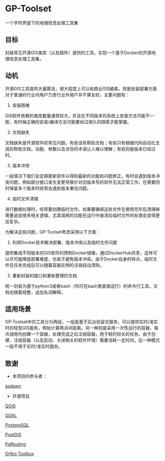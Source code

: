 # GP-Toolset
一个字符界面下的地理信息处理工具集

## 目标

封装常见开源GIS类库（以及插件）提供的工具，实现一个基于Docker的开源地理信息处理工具集。

## 动机

开源GIS工具提供大量算法，很大程度上可以和商业GIS媲美。但是安装部署方面对于普通的行业内用户乃至行业外用户并不算友好。主要问题有：

1. 安装困难

GIS软件依赖的类库数量通常较大，并且在不同版本的系统上安装方法可能不一致，有时候正确的安装/编译方法可能要经过很久的探索才能掌握。

2. 文档缺失

文档缺失是开源软件的常见问题。有些没有帮助文档；有些只有根据代码自动化生成的帮助文档，功能、参数以及涉及的术语让人难以理解；有些则是版本已经过时。

3. 版本冲突

一般情况下我们会定期更新软件以得到最新的功能和问题修正。有时会遇到版本冲突问题，例如部分接口发生变更导致针对旧版本写的软件无法正常工作。在需要同时保留多个版本时经常会遇到版本重估问题。

4. 临时文件清理

进行数据处理时，经常要创建临时文件。如果要确保这些文件在使用完毕后清理掉需要追加很多相关逻辑，尤其调用的功能在运行中崩溃后临时文件的处理会变得更加复杂。

为解决这些问题，GP-Toolset考虑采用以下方案：

1. 利用Docker技术解决部署、版本冲突以及临时文件问题

提供集成不同版本的GIS软件的预制Docker镜像，通过DockerHub共享，这样可以尽可能降低部署难度，也易于避免版本冲突。由于Docker自身的特点，临时文件在任务完成后可以随着容器实例的注销自动清除。

2. 重新封装的接口和重新整理的文档

统一封装为基于python3或者bash（均可在bash里直接运行）的命令行工具，文档也随着规整，追加名词解释。

## 适用场景

GP-Toolset中的工具分为两组，一组是基于后台驻留式服务，可以提供实时/准实时的轻型GIS服务，例如计算两点间距离。另一种则是采用一次性运行的容器，每次调用均创建一个容器，处理完成之后注销容器，用于耗时较长的任务。由于创建、注销容器（以及启动、关闭相关的软件环境）需要消耗一定时间，后一种模式一般不用于实时/准实时服务。

## 致谢

+ 本项目的参与者：

[asdawn](https://github.com/asdawn)


+ 开源项目

[QGIS](https://qgis.org/)

[GDAL](https://gdal.org/)

[PostgreSQL](https://www.postgresql.org/)

[PostGIS](http://www.postgis.org/)

[PgRouting](http://pgrouting.org/)

[Orfeo Toolbox](https://www.orfeo-toolbox.org/)